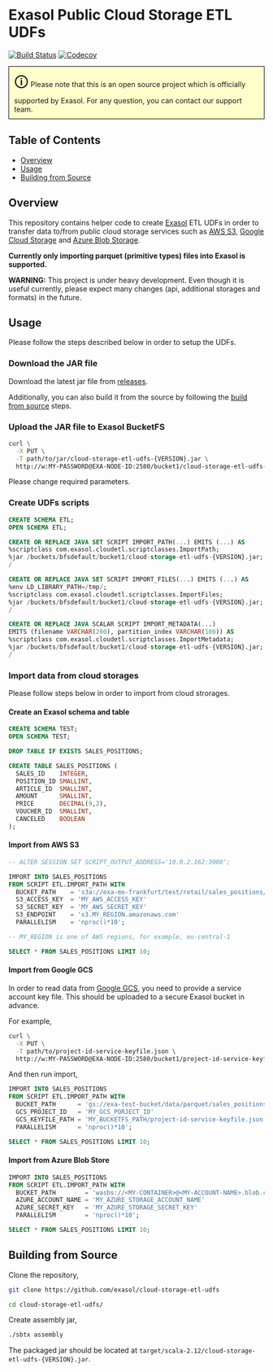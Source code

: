 # Exasol Public Cloud Storage ETL UDFs

[![Build Status][travis-badge]][travis-link]
[![Codecov][codecov-badge]][codecov-link]

<p style="border: 1px solid black;padding: 10px; background-color: #FFFFCC;"><span style="font-size:200%">&#128712;</span> Please note that this is an open source project which is officially supported by Exasol. For any question, you can contact our support team.</p>

## Table of Contents

* [Overview](#overview)
* [Usage](#usage)
* [Building from Source](#building-from-source)

## Overview

This repository contains helper code to create [Exasol][exasol] ETL UDFs in
order to transfer data to/from public cloud storage services such as [AWS
S3][s3], [Google Cloud Storage][gcs] and [Azure Blob Storage][azure].

**Currently only importing parquet (primitive types) files into Exasol is
supported.**

**WARNING:** This project is under heavy development. Even though it is useful
currently, please expect many changes (api, additional storages and formats) in
the future.

## Usage

Please follow the steps described below in order to setup the UDFs.

### Download the JAR file

Download the latest jar file from [releases][jars].

Additionally, you can also build it from the source by following the [build from
source](#building-from-source) steps.

### Upload the JAR file to Exasol BucketFS

```bash
curl \
  -X PUT \
  -T path/to/jar/cloud-storage-etl-udfs-{VERSION}.jar \
  http://w:MY-PASSWORD@EXA-NODE-ID:2580/bucket1/cloud-storage-etl-udfs-{VERSION}.jar
```

Please change required parameters.

### Create UDFs scripts

```sql
CREATE SCHEMA ETL;
OPEN SCHEMA ETL;

CREATE OR REPLACE JAVA SET SCRIPT IMPORT_PATH(...) EMITS (...) AS
%scriptclass com.exasol.cloudetl.scriptclasses.ImportPath;
%jar /buckets/bfsdefault/bucket1/cloud-storage-etl-udfs-{VERSION}.jar;
/

CREATE OR REPLACE JAVA SET SCRIPT IMPORT_FILES(...) EMITS (...) AS
%env LD_LIBRARY_PATH=/tmp/;
%scriptclass com.exasol.cloudetl.scriptclasses.ImportFiles;
%jar /buckets/bfsdefault/bucket1/cloud-storage-etl-udfs-{VERSION}.jar;
/

CREATE OR REPLACE JAVA SCALAR SCRIPT IMPORT_METADATA(...)
EMITS (filename VARCHAR(200), partition_index VARCHAR(100)) AS
%scriptclass com.exasol.cloudetl.scriptclasses.ImportMetadata;
%jar /buckets/bfsdefault/bucket1/cloud-storage-etl-udfs-{VERSION}.jar;
/
```

### Import data from cloud storages

Please follow steps below in order to import from cloud strorages.

#### Create an Exasol schema and table

```sql
CREATE SCHEMA TEST;
OPEN SCHEMA TEST;

DROP TABLE IF EXISTS SALES_POSITIONS;

CREATE TABLE SALES_POSITIONS (
  SALES_ID    INTEGER,
  POSITION_ID SMALLINT,
  ARTICLE_ID  SMALLINT,
  AMOUNT      SMALLINT,
  PRICE       DECIMAL(9,2),
  VOUCHER_ID  SMALLINT,
  CANCELED    BOOLEAN
);
```

#### Import from AWS S3

```sql
-- ALTER SESSION SET SCRIPT_OUTPUT_ADDRESS='10.0.2.162:3000';

IMPORT INTO SALES_POSITIONS
FROM SCRIPT ETL.IMPORT_PATH WITH
  BUCKET_PATH    = 's3a://exa-mo-frankfurt/test/retail/sales_positions/*'
  S3_ACCESS_KEY  = 'MY_AWS_ACCESS_KEY'
  S3_SECRET_KEY  = 'MY_AWS_SECRET_KEY'
  S3_ENDPOINT    = 's3.MY_REGION.amazonaws.com'
  PARALLELISM    = 'nproc()*10';

-- MY_REGION is one of AWS regions, for example, eu-central-1

SELECT * FROM SALES_POSITIONS LIMIT 10;
```

#### Import from Google GCS

In order to read data from [Google GCS][gcs], you need to provide a service
account key file. This should be uploaded to a secure Exasol bucket in advance.

For example,

```bash
curl \
  -X PUT \
  -T path/to/project-id-service-keyfile.json \
  http://w:MY-PASSWORD@EXA-NODE-ID:2580/bucket1/project-id-service-keyfile.json
```

And then run import,

```sql
IMPORT INTO SALES_POSITIONS
FROM SCRIPT ETL.IMPORT_PATH WITH
  BUCKET_PATH      = 'gs://exa-test-bucket/data/parquet/sales_positions/*'
  GCS_PROJECT_ID   = 'MY_GCS_PORJECT_ID'
  GCS_KEYFILE_PATH = 'MY_BUCKETFS_PATH/project-id-service-keyfile.json'
  PARALLELISM      = 'nproc()*10';

SELECT * FROM SALES_POSITIONS LIMIT 10;
```

#### Import from Azure Blob Store

```sql
IMPORT INTO SALES_POSITIONS
FROM SCRIPT ETL.IMPORT_PATH WITH
  BUCKET_PATH        = 'wasbs://<MY-CONTAINER>@<MY-ACCOUNT-NAME>.blob.core.windows.net/sales-positions/*'
  AZURE_ACCOUNT_NAME = 'MY_AZURE_STORAGE_ACCOUNT_NAME'
  AZURE_SECRET_KEY   = 'MY_AZURE_STORAGE_SECRET_KEY'
  PARALLELISM        = 'nproc()*10';

SELECT * FROM SALES_POSITIONS LIMIT 10;
```

## Building from Source

Clone the repository,

```bash
git clone https://github.com/exasol/cloud-storage-etl-udfs

cd cloud-storage-etl-udfs/
```

Create assembly jar,

```bash
./sbtx assembly
```

The packaged jar should be located at
`target/scala-2.12/cloud-storage-etl-udfs-{VERSION}.jar`.

[travis-badge]: https://travis-ci.org/exasol/cloud-storage-etl-udfs.svg?branch=master
[travis-link]: https://travis-ci.org/exasol/cloud-storage-etl-udfs
[codecov-badge]: https://codecov.io/gh/exasol/cloud-storage-etl-udfs/branch/master/graph/badge.svg
[codecov-link]: https://codecov.io/gh/exasol/cloud-storage-etl-udfs
[exasol]: https://www.exasol.com/en/
[s3]: https://aws.amazon.com/s3/
[gcs]: https://cloud.google.com/storage/
[azure]: https://azure.microsoft.com/en-us/services/storage/blobs/
[jars]: https://github.com/exasol/cloud-storage-etl-udfs/releases
